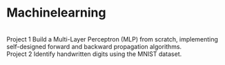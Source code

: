 # Machinelearning
<br>
Project 1 Build a Multi-Layer Perceptron (MLP) from scratch, implementing self-designed forward and backward propagation algorithms.
<br>
Project 2 Identify handwritten digits using the MNIST dataset.
